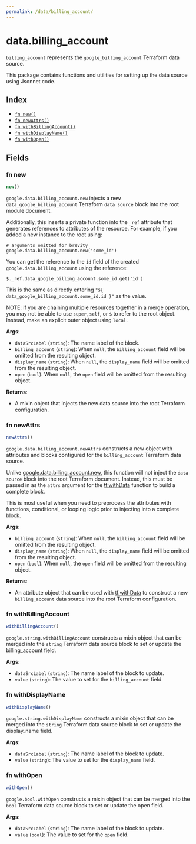 ```yaml
---
permalink: /data/billing_account/
---
```


# data.billing_account

`billing_account` represents the `google_billing_account` Terraform data source.



This package contains functions and utilities for setting up the data source using Jsonnet code.


## Index

* [`fn new()`](#fn-new)
* [`fn newAttrs()`](#fn-newattrs)
* [`fn withBillingAccount()`](#fn-withbillingaccount)
* [`fn withDisplayName()`](#fn-withdisplayname)
* [`fn withOpen()`](#fn-withopen)

## Fields

### fn new

```ts
new()
```


`google.data.billing_account.new` injects a new `data_google_billing_account` Terraform `data source`
block into the root module document.

Additionally, this inserts a private function into the `_ref` attribute that generates references to attributes of the
resource. For example, if you added a new instance to the root using:

    # arguments omitted for brevity
    google.data.billing_account.new('some_id')

You can get the reference to the `id` field of the created `google.data.billing_account` using the reference:

    $._ref.data_google_billing_account.some_id.get('id')

This is the same as directly entering `"${ data_google_billing_account.some_id.id }"` as the value.

NOTE: if you are chaining multiple resources together in a merge operation, you may not be able to use `super`, `self`,
or `$` to refer to the root object. Instead, make an explicit outer object using `local`.

**Args**:
  - `dataSrcLabel` (`string`): The name label of the block.
  - `billing_account` (`string`):  When `null`, the `billing_account` field will be omitted from the resulting object.
  - `display_name` (`string`):  When `null`, the `display_name` field will be omitted from the resulting object.
  - `open` (`bool`):  When `null`, the `open` field will be omitted from the resulting object.

**Returns**:
- A mixin object that injects the new data source into the root Terraform configuration.


### fn newAttrs

```ts
newAttrs()
```


`google.data.billing_account.newAttrs` constructs a new object with attributes and blocks configured for the `billing_account`
Terraform data source.

Unlike [google.data.billing_account.new](#fn-billingaccountnew), this function will not inject the `data source`
block into the root Terraform document. Instead, this must be passed in as the `attrs` argument for the
[tf.withData](https://github.com/tf-libsonnet/core/tree/main/docs#fn-withdata) function to build a complete block.

This is most useful when you need to preprocess the attributes with functions, conditional, or looping logic prior to
injecting into a complete block.

**Args**:
  - `billing_account` (`string`):  When `null`, the `billing_account` field will be omitted from the resulting object.
  - `display_name` (`string`):  When `null`, the `display_name` field will be omitted from the resulting object.
  - `open` (`bool`):  When `null`, the `open` field will be omitted from the resulting object.

**Returns**:
  - An attribute object that can be used with [tf.withData](https://github.com/tf-libsonnet/core/tree/main/docs#fn-withdata) to construct a new `billing_account` data source into the root Terraform configuration.


### fn withBillingAccount

```ts
withBillingAccount()
```

`google.string.withBillingAccount` constructs a mixin object that can be merged into the `string`
Terraform data source block to set or update the billing_account field.



**Args**:
  - `dataSrcLabel` (`string`): The name label of the block to update.
  - `value` (`string`): The value to set for the `billing_account` field.


### fn withDisplayName

```ts
withDisplayName()
```

`google.string.withDisplayName` constructs a mixin object that can be merged into the `string`
Terraform data source block to set or update the display_name field.



**Args**:
  - `dataSrcLabel` (`string`): The name label of the block to update.
  - `value` (`string`): The value to set for the `display_name` field.


### fn withOpen

```ts
withOpen()
```

`google.bool.withOpen` constructs a mixin object that can be merged into the `bool`
Terraform data source block to set or update the open field.



**Args**:
  - `dataSrcLabel` (`string`): The name label of the block to update.
  - `value` (`bool`): The value to set for the `open` field.
